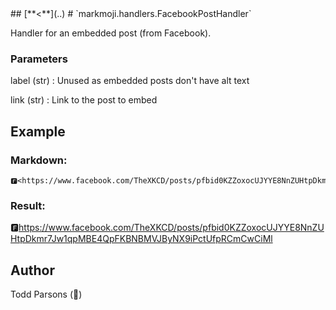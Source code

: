 <head><link rel='stylesheet' href='../style/style.css'></link></head>
## [**<**](..)
# `markmoji.handlers.FacebookPostHandler`

Handler for an embedded post (from Facebook).

### Parameters
label (str)
:    Unused as embedded posts don't have alt text

link (str)
:    Link to the post to embed

## Example
### Markdown:
```
🅵<https://www.facebook.com/TheXKCD/posts/pfbid0KZZoxocUJYYE8NnZUHtpDkmr7Jw1qpMBE4QpFKBNBMVJByNX9iPctUfpRCmCwCiMl>
```
### Result:
🅵<https://www.facebook.com/TheXKCD/posts/pfbid0KZZoxocUJYYE8NnZUHtpDkmr7Jw1qpMBE4QpFKBNBMVJByNX9iPctUfpRCmCwCiMl>

## Author
Todd Parsons (🦊)
